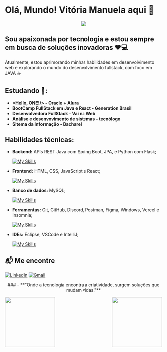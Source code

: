 # Olá, Mundo! Vitória Manuela aqui 👋

<center>
  <img src="https://github.com/user-attachments/assets/92a4f847-1313-4f7f-9766-f6e5c6d1df74"/>
</center>



## Sou apaixonada por tecnologia e estou sempre em busca de soluções inovadoras ❤️💻
Atualmente, estou aprimorando minhas habilidades em desenvolvimento web e explorando o mundo do desenvolvimento fullstack, com foco em JAVA ☕


## Estudando 🚀:

- **<Hello, ONE!/> - Oracle + Alura**
- **BootCamp FullStack em Java e React - Generation Brasil**
- **Desenvolvedora FullStack - Vai na Web**
- **Análise e desenvovimento de sistemas - tecnólogo**
- **Sitema da Informação - Bacharel**

## Habilidades técnicas:

- **Backend:** APIs REST Java com Spring Boot, JPA, e Python com Flask;

  [![My Skills](https://skillicons.dev/icons?i=java,spring,py,flask)](https://skillicons.dev)

- **Frontend:** HTML, CSS, JavaScript e React;

  [![My Skills](https://skillicons.dev/icons?i=html,css,js,react)](https://skillicons.dev)

- **Banco de dados:** MySQL;

  [![My Skills](https://skillicons.dev/icons?i=mysql)](https://skillicons.dev)
  
- **Ferramentas:** Git, GitHub, Discord, Postman, Figma, Windows, Vercel e Insomnia;

   [![My Skills](https://skillicons.dev/icons?i=git,github,discord,postman,figma,windows,vercel)](https://skillicons.dev)

- **IDEs:** Eclipse, VSCode e IntelliJ;
  
   [![My Skills](https://skillicons.dev/icons?i=eclipse,vscode,idea)](https://skillicons.dev)


## 📬 Me encontre

[![LinkedIn](https://img.shields.io/badge/LinkedIn-0077B5?style=for-the-badge&logo=linkedin&logoColor=white)](https://www.linkedin.com/in/vitoria-manuela/)
[![Gmail](https://img.shields.io/badge/-Gmail-D14836?style=for-the-badge&logo=Gmail&logoColor=white)](mailto:contatodavitoria@email.com)


<p align="center">
  ### - **"Onde a tecnologia encontra a criatividade, surgem soluções que mudam vidas."**
</p>



<img align="left" height="160em" src="https://github-readme-stats.vercel.app/api?username=vitoriamanuela0&show_icons=true&theme=gotham&include_all_commits=true&count_private=true"/>
<img align="right" height="160em" src="https://github-readme-stats.vercel.app/api/top-langs/?username=vitoriamanuela0&layout=compact&langs_count=16&theme=gotham"/>


